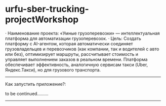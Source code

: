 # urfu-sber-trucking-projectWorkshop

· Наименование проекта: «Умные грузоперевозки» — интеллектуальная платформа для автоматизации грузоперевозок.
· Цель: Создать платформу с AI-агентом, которая автоматически соединяет грузовладельцев и перевозчиков (как компании, так и водителей с авто или без), оптимизирует маршруты, рассчитывает стоимость и управляет выполнением заказов в реальном времени. Платформа обеспечивает эффективность, аналогичную сервисам такси (Uber, Яндекс.Такси), но для грузового транспорта.


________________________________________________________________________________________

Как запустить приложение?:

to be continued.........
_________________________________________________________________________________________
